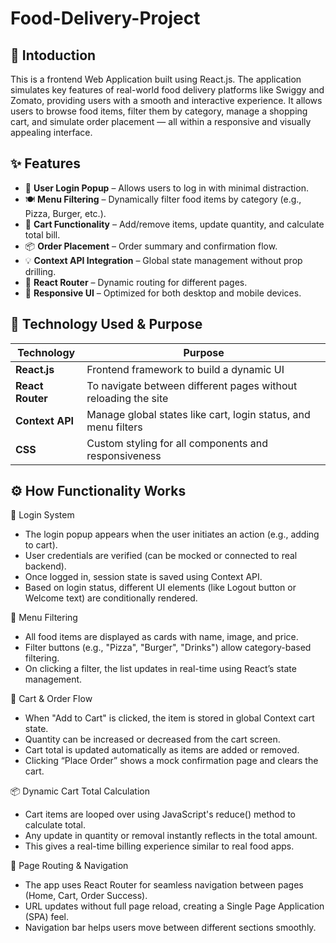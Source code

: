 # Food-Delivery-Project
##  📌 Intoduction 

This is a frontend Web Application built using React.js. The application simulates key features of real-world food delivery platforms like Swiggy and Zomato, providing users with a smooth and interactive experience. It allows users to browse food items, filter them by category, manage a shopping cart, and simulate order placement — all within a responsive and visually appealing interface.
## ✨ Features

- 🔐 **User Login Popup** – Allows users to log in with minimal distraction.
- 🍽️ **Menu Filtering** – Dynamically filter food items by category (e.g., Pizza, Burger, etc.).
- 🛒 **Cart Functionality** – Add/remove items, update quantity, and calculate total bill.
- 📦 **Order Placement** – Order summary and confirmation flow.
- 💡 **Context API Integration** – Global state management without prop drilling.
- 🔁 **React Router** – Dynamic routing for different pages.
- 📱 **Responsive UI** – Optimized for both desktop and mobile devices.

 ## 🧪 Technology Used & Purpose

| Technology        | Purpose                                                                 |
|-------------------|-------------------------------------------------------------------------|
| **React.js**      | Frontend framework to build a dynamic UI                                |                        |
| **React Router**  | To navigate between different pages without reloading the site          |
| **Context API**   | Manage global states like cart, login status, and menu filters          |
| **CSS**           | Custom styling for all components and responsiveness                    |

 ## ⚙️ How Functionality Works

🔐 Login System
- The login popup appears when the user initiates an action (e.g., adding to cart).
- User credentials are verified (can be mocked or connected to real backend).
- Once logged in, session state is saved using Context API.
- Based on login status, different UI elements (like Logout button or Welcome text) are conditionally rendered.

🍔 Menu Filtering
- All food items are displayed as cards with name, image, and price.
- Filter buttons (e.g., "Pizza", "Burger", "Drinks") allow category-based filtering.
- On clicking a filter, the list updates in real-time using React’s state management.

🛒 Cart & Order Flow
- When "Add to Cart" is clicked, the item is stored in global Context cart state.
- Quantity can be increased or decreased from the cart screen.
- Cart total is updated automatically as items are added or removed.
- Clicking “Place Order” shows a mock confirmation page and clears the cart.

📦 Dynamic Cart Total Calculation
- Cart items are looped over using JavaScript's reduce() method to calculate total.
- Any update in quantity or removal instantly reflects in the total amount.
- This gives a real-time billing experience similar to real food apps.

🚀 Page Routing & Navigation
- The app uses React Router for seamless navigation between pages (Home, Cart, Order Success).
- URL updates without full page reload, creating a Single Page Application (SPA) feel.
- Navigation bar helps users move between different sections smoothly.


